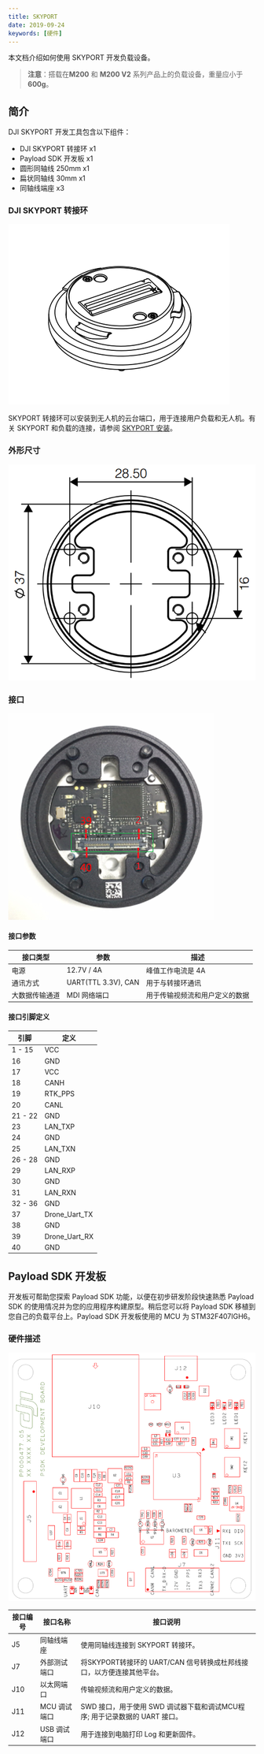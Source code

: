 ```yaml
---
title: SKYPORT
date: 2019-09-24
keywords: [硬件]
---
```


本文档介绍如何使用 SKYPORT 开发负载设备。

>**注意**：搭载在**M200** 和 **M200 V2** 系列产品上的负载设备，重量应小于**600g**。

## 简介
DJI SKYPORT 开发工具包含以下组件：

- DJI SKYPORT 转接环  x1
- Payload SDK 开发板  x1
- 圆形同轴线 250mm  x1
- 扁状同轴线 30mm  x1
- 同轴线端座  x3  

### DJI SKYPORT 转接环

![](../images/introduction/hardware_introduction/psdk_adapter.png)    

SKYPORT 转接环可以安装到无人机的云台端口，用于连接用户负载和无人机。有关 SKYPORT 和负载的连接，请参阅 [SKYPORT 安装](../guide/adapter_install.html)。

### 外形尺寸

![](../images/introduction/hardware_introduction/psdk_adapter_size.png)

### 接口

![](../images/introduction/hardware_introduction/psdk_adapter_back.png)

#### 接口参数
<table id="t01">
  <thead>
    <tr>
      <th>接口类型</th>
      <th>参数</th>
      <th>描述</th>
    </tr>
  </thead>
  <tbody>
    <tr>
      <td>电源</th>
      <td>12.7V / 4A</td>
      <td>峰值工作电流是 4A</td>        
    </tr>
    <tr>
      <td>通讯方式</th>
      <td>UART(TTL 3.3V), CAN</td>
      <td>用于与转接环通讯</td>        
    </tr>
    <tr>
      <td>大数据传输通道</th>
      <td>MDI 网络端口</td>
      <td>用于传输视频流和用户定义的数据</td>        
    </tr>
  </tbody>
</table>

#### 接口引脚定义

<table id="t03">
  <thead>
    <tr>
      <th>引脚</th>
      <th>定义</th>
    </tr>
  </thead>
  <tbody>
    <tr>
      <td>1 - 15</td>
      <td>VCC</td>     
    </tr>
    <tr>
      <td>16</td>
      <td>GND</td>     
    </tr>
    <tr>
      <td>17</td>
      <td>VCC</td>     
    </tr>
    <tr>
      <td>18</td>
      <td>CANH</td>     
    </tr>
    <tr>
      <td>19</td>
      <td>RTK_PPS</td>     
    </tr>
    <tr>
      <td>20</td>
      <td>CANL</td>     
    </tr>
    <tr>
      <td>21 - 22</td>
      <td>GND</td>     
    </tr>
    <tr>
      <td>23</td>
      <td>LAN_TXP</td>     
    </tr>
    <tr>
      <td>24</td>
      <td>GND</td>     
    </tr>
    <tr>
      <td>25</td>
      <td>LAN_TXN</td>     
    </tr>
    <tr>
      <td>26 - 28</td>
      <td>GND</td>     
    </tr>
    <tr>
      <td>29</td>
      <td>LAN_RXP</td>     
    </tr>
    <tr>
      <td>30</td>
      <td>GND</td>     
    </tr>
    <tr>
      <td>31</td>
      <td>LAN_RXN</td>     
    </tr>
    <tr>
      <td>32 - 36</td>
      <td>GND</td>     
    </tr>
    <tr>
      <td>37</td>
      <td>Drone_Uart_TX</td>     
    </tr>
    <tr>
      <td>38</td>
      <td>GND</td>     
    </tr>
    <tr>
      <td>39</td>
      <td>Drone_Uart_RX</td>     
    </tr>
    <tr>
      <td>40</td>
      <td>GND</td>     
    </tr>
  </tbody>
</table>

## Payload SDK 开发板

开发板可帮助您探索 Payload SDK 功能，以便在初步研发阶段快速熟悉 Payload SDK 的使用情况并为您的应用程序构建原型。稍后您可以将 Payload SDK 移植到您自己的负载平台上。Payload SDK 开发板使用的 MCU 为 STM32F407IGH6。

### 硬件描述

![](../images/introduction/hardware_introduction/psdk_demo_board_print.png)

<table id="t02">
  <thead>
    <tr>
      <th>接口编号</th>
      <th>接口名称</th>
      <th>接口说明</th>
    </tr>
  </thead>
  <tbody>
    <tr>
      <td>J5</th>
      <td>同轴线端座</td>
      <td>使用同轴线连接到 SKYPORT 转接环。</td>        
    </tr>
    <tr>
      <td>J7</th>
      <td>外部测试端口</td>
      <td>将SKYPORT转接环的 UART/CAN 信号转换成杜邦线接口，以方便连接其他平台。</td>        
    </tr>
    <tr>
      <td>J10</th>
      <td>以太网端口</td>
      <td>传输视频流和用户定义的数据。</td>        
    </tr>
    <tr>
      <td>J11</th>
      <td>MCU 调试端口</td>
      <td>SWD 接口，用于使用 SWD 调试器下载和调试MCU程序; 用于记录数据的 UART 接口。</td>        
    </tr>
    <tr>
      <td>J12</th>
      <td>USB 调试端口</td>
      <td>用于连接到电脑打印 Log 和更新固件。</td>        
    </tr>
  </tbody>
</table>
